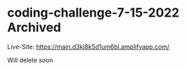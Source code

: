 # coding-challenge-7-15-2022 Archived

Live-Site: https://main.d3kj8k5d1um6bl.amplifyapp.com/


Will delete soon
